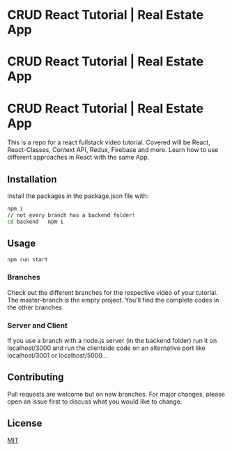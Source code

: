 # CRUD React Tutorial | Real Estate App
# CRUD React Tutorial | Real Estate App
# CRUD React Tutorial | Real Estate App

This is a repo for a react fullstack video tutorial. Covered will be React, React-Classes, Context API, Redux, Firebase and more. Learn how to use different approaches in React with the same App.

## Installation

Install the packages in the package.json file with:

```bash
npm i
// not every branch has a backend folder!
cd backend   npm i
```

## Usage

```javascript
npm run start
```

### Branches

Check out the different branches for the respective video of your tutorial.
The master-branch is the empty project. You'll find the complete codes in the other branches.

### Server and Client

If you use a branch with a node.js server (in the backend folder) run it on localhost/3000 and run the clientside code on an alternative port like localhost/3001 or localhost/5000...

## Contributing

Pull requests are welcome but on new branches. For major changes, please open an issue first to discuss what you would like to change.

## License

[MIT](https://choosealicense.com/licenses/mit/)
